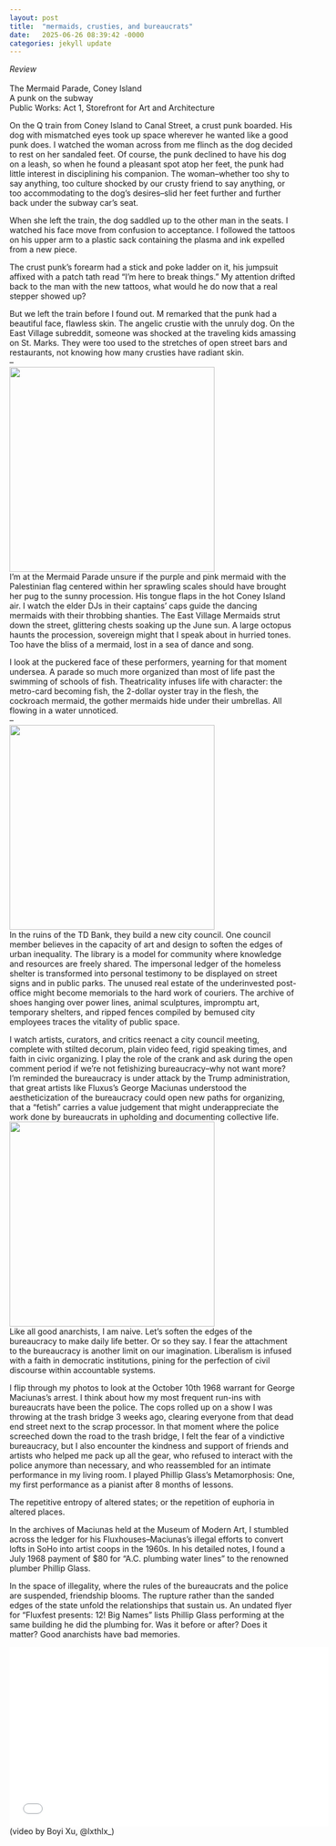 ```yaml
---
layout: post
title:  "mermaids, crusties, and bureaucrats"
date:   2025-06-26 08:39:42 -0000
categories: jekyll update
---
```

<i>Review</i>
<br>
<br>The Mermaid Parade, Coney Island
<br>A punk on the subway 
<br>Public Works: Act 1, Storefront for Art and Architecture  

On the Q train from Coney Island to Canal Street, a crust punk boarded. His dog with mismatched eyes took up space wherever he wanted like a good punk does. I watched the woman across from me flinch as the dog decided to rest on her sandaled feet. Of course, the punk declined to have his dog on a leash, so when he found a pleasant spot atop her feet, the punk had little interest in disciplining his companion. The woman–whether too shy to say anything, too culture shocked by our crusty friend to say anything, or too accommodating to the dog’s desires–slid her feet further and further back under the subway car’s seat. 

When she left the train, the dog saddled up to the other man in the seats. I watched his face move from confusion to acceptance. I followed the tattoos on his upper arm to a plastic sack containing the plasma and ink expelled from a new piece. 

The crust punk’s forearm had a stick and poke ladder on it, his jumpsuit affixed with a patch tath read “I’m here to break things.” My attention drifted back to the man with the new tattoos, what would he do now that a real stepper showed up? 

But we left the train before I found out. M remarked that the punk had a beautiful face, flawless skin. The angelic crustie with the unruly dog. On the East Village subreddit, someone was shocked at the traveling kids amassing on St. Marks. They were too used to the stretches of open street bars and restaurants, not knowing how many crusties have radiant skin. 
<br>
–
<br>
<img src="[mermaid.jpeg](https://github.com/certainlives/certainlives.github.io/blob/main/assets/img/mermaid.jpeg)" width="auto !important;" height="360px !important;">
<br>
I’m at the Mermaid Parade unsure if the purple and pink mermaid with the Palestinian flag centered within her sprawling scales should have brought her pug to the sunny procession. His tongue flaps in the hot Coney Island air. I watch the elder DJs in their captains’ caps guide the dancing mermaids with their throbbing shanties. The East Village Mermaids strut down the street, glittering chests soaking up the June sun. A large octopus haunts the procession, sovereign might that I speak about in hurried tones. Too have the bliss of a mermaid, lost in a sea of dance and song. 

I look at the puckered face of these performers, yearning for that moment undersea. A parade so much more organized than most of life past the swimming of schools of fish. Theatricality infuses life with character: the metro-card becoming fish, the 2-dollar oyster tray in the flesh, the cockroach mermaid, the gother mermaids hide under their umbrellas. All flowing in a water unnoticed. 
<br>
–
<br>
<img src="https://github.com/certainlives/certainlives.github.io/blob/a969f3751e205620513cf3972bf9bf7ebadb570f/assets/img/civic1.jpeg" width="auto !important;" height="360px !important;">
<br>
In the ruins of the TD Bank, they build a new city council. One council member believes in the capacity of art and design to soften the edges of urban inequality. The library is a model for community where knowledge and resources are freely shared. The impersonal ledger of the homeless shelter is transformed into personal testimony to be displayed on street signs and in public parks. The unused real estate of the underinvested post-office might become memorials to the hard work of couriers. The archive of shoes hanging over power lines, animal sculptures, impromptu art, temporary shelters, and ripped fences compiled by bemused city employees traces the vitality of public space. 

I watch artists, curators, and critics reenact a city council meeting, complete with stilted decorum, plain video feed, rigid speaking times, and faith in civic organizing. I play the role of the crank and ask during the open comment period if we’re not fetishizing bureaucracy–why not want more? I’m reminded the bureaucracy is under attack by the Trump administration, that great artists like Fluxus’s George Maciunas understood the aestheticization of the bureaucracy could open new paths for organizing, that a “fetish” carries a value judgement that might underappreciate the work done by bureaucrats in upholding and documenting collective life. 
<br>
<img src="[civic2.jpeg](https://github.com/certainlives/certainlives.github.io/blob/a969f3751e205620513cf3972bf9bf7ebadb570f/assets/img/civic2.jpeg)" width="auto !important;" height="360px !important;">
<br>
Like all good anarchists, I am naive. Let’s soften the edges of the bureaucracy to make daily life better. Or so they say. I fear the attachment to the bureaucracy is another limit on our imagination. Liberalism is infused with a faith in democratic institutions, pining for the perfection of civil discourse within accountable systems. 

I flip through my photos to look at the October 10th 1968 warrant for George Maciunas’s arrest. I think about how my most frequent run-ins with bureaucrats have been the police. The cops rolled up on a show I was throwing at the trash bridge 3 weeks ago, clearing everyone from that dead end street next to the scrap processor. In that moment where the police screeched down the road to the trash bridge, I felt the fear of a vindictive bureaucracy, but I also encounter the kindness and support of friends and artists who helped me pack up all the gear, who refused to interact with the police anymore than necessary, and who reassembled for an intimate performance in my living room. I played Phillip Glass’s Metamorphosis: One, my first performance as a pianist after 8 months of lessons. 

The repetitive entropy of altered states; or the repetition of euphoria in altered places. 

In the archives of Maciunas held at the Museum of Modern Art, I stumbled across the ledger for his Fluxhouses–Maciunas’s illegal efforts to convert lofts in SoHo into artist coops in the 1960s. In his detailed notes, I found a July 1968 payment of $80 for “A.C. plumbing water lines” to the renowned plumber Phillip Glass. 

In the space of illegality, where the rules of the bureaucrats and the police are suspended, friendship blooms. The rupture rather than the sanded edges of the state unfold the relationships that sustain us. An undated flyer for “Fluxfest presents: 12! Big Names” lists Phillip Glass performing at the same building he did the plumbing for. Was it before or after? Does it matter? Good anarchists have bad memories.  
<iframe width="560" height="315" src="youtube.com/watch?v=ckTarFE3-Oc" title="YouTube video player" frameborder="0" allow="accelerometer; autoplay; clipboard-write; encrypted-media; gyroscope; picture-in-picture" allowfullscreen> 
</iframe>
(video by Boyi Xu, @lxthlx_) 
